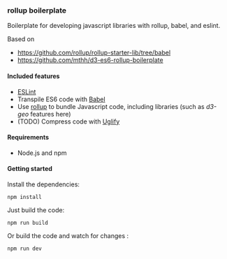 ### rollup boilerplate

Boilerplate for developing javascript libraries with rollup, babel, and eslint.

Based on 
- https://github.com/rollup/rollup-starter-lib/tree/babel
- https://github.com/mthh/d3-es6-rollup-boilerplate

#### Included features
- [ESLint](http://eslint.org/)
- Transpile ES6 code with [Babel](https://babeljs.io/)
- Use [rollup](https://rollupjs.org/) to bundle Javascript code, including libraries (such as *d3-geo* features here)
- (TODO) Compress code with [Uglify](https://github.com/TrySound/rollup-plugin-uglify)


#### Requirements

- Node.js and npm


#### Getting started

Install the dependencies:
```
npm install
```

Just build the code:
```
npm run build
```

Or build the code and watch for changes :
```
npm run dev
```

